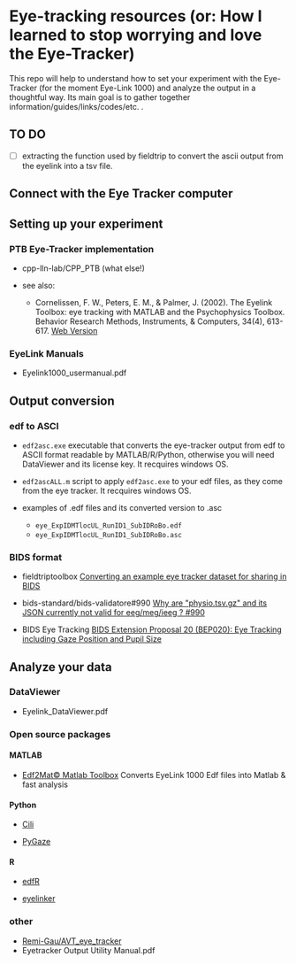 # Eye-tracking resources (or: How I learned to stop worrying and love the Eye-Tracker)

This repo will help to understand how to set your experiment with the Eye-Tracker (for the moment Eye-Link 1000) and analyze the output in a thoughtful way. Its main goal is to gather together information/guides/links/codes/etc. .

## TO DO

- [ ] extracting the function used by fieldtrip to convert the ascii output from the eyelink into a tsv file.

## Connect with the Eye Tracker computer

## Setting up your experiment

### PTB Eye-Tracker implementation

- cpp-lln-lab/CPP_PTB (what else!)

- see also:
  - Cornelissen, F. W., Peters, E. M., & Palmer, J. (2002). The Eyelink Toolbox: eye tracking with MATLAB and the Psychophysics Toolbox. Behavior Research Methods, Instruments, & Computers, 34(4), 613-617. [Web Version](https://link.springer.com/article/10.3758/BF03195489)

### EyeLink Manuals
- Eyelink1000_usermanual.pdf

## Output conversion

### edf to ASCI

- `edf2asc.exe` executable that converts the eye-tracker output from edf to ASCII format readable by MATLAB/R/Python, otherwise you will need DataViewer and its license key. It recquires windows OS.
- `edf2ascALL.m` script to apply `edf2asc.exe` to your edf files, as they come from the eye tracker. It recquires windows OS.

- examples of .edf files and its converted version to .asc

  - `eye_ExpIDMTlocUL_RunID1_SubIDRoBo.edf`
  - `eye_ExpIDMTlocUL_RunID1_SubIDRoBo.asc`

### BIDS format

- fieldtriptoolbox
[Converting an example eye tracker dataset for sharing in BIDS](http://www.fieldtriptoolbox.org/example/bids_eyetracker/)

- bids-standard/bids-validatore#990
[Why are "physio.tsv.gz" and its JSON currently not valid for eeg/meg/ieeg ? #990](https://github.com/bids-standard/bids-validator/issues/990)

- BIDS Eye Tracking
[BIDS Extension Proposal 20 (BEP020): Eye Tracking including Gaze Position and Pupil Size](https://docs.google.com/document/d/1eggzTCzSHG3AEKhtnEDbcdk-2avXN6I94X8aUPEBVsw/edit)

## Analyze your data

### DataViewer
- Eyelink_DataViewer.pdf

### Open source packages

#### MATLAB

- [Edf2Mat© Matlab Toolbox](https://github.com/uzh/edf-converter) Converts EyeLink 1000 Edf files into Matlab & fast analysis

#### Python

- [Cili](https://github.com/beOn/cili)

- [PyGaze](https://github.com/esdalmaijer/PyGaze)

#### R

- [edfR](https://github.com/jashubbard/edfR)

- [eyelinker](https://github.com/dahtah/eyelinker)

### other

- [Remi-Gau/AVT_eye_tracker](https://github.com/Remi-Gau/AVT_eye_tracker)
- Eyetracker Output Utility Manual.pdf
